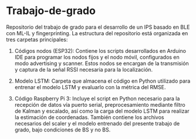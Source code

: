 # Trabajo-de-grado
Repositorio del trabajo de grado para el desarrollo de un IPS basado en BLE con ML-IL y fingerprinting. La estructura del repositorio está organizada en tres carpetas principales: 

1. Códigos nodos (ESP32): Contiene los scripts desarrollados en Arduino IDE para programar los nodos fijos y el nodo móvil, configurados en modo advertising y scanner. Estos nodos se encargan de la transmisión y captura de la señal RSSI necesaria para la localización.
   
2. Modelo LSTM: Carpeta que almacena el código en Python utilizado para entrenar el modelo LSTM y evaluarlo con la métrica del RMSE.
   
3. Código Raspberry Pi 3: Incluye el script en Python necesario para la recepción de datos vía puerto serial, preprocesamiento mediante filtro de Kalman y escalado, así como la carga del modelo LSTM para realizar la estimación de coordenadas. También contiene los archivos necesarios del scaler y el modelo entrenado del presente trabajo de grado, bajo condiciones de BS y no BS.
 

